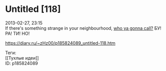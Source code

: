 Untitled [118]
===============

   
 2013-02-27, 23:15   
  If there's something strange in your neighbourhood,  [who ya gonna call?](https://www.youtube.com/watch?v=m9We2XsVZfc)  БУ! РА! ТИ! НО!   
    
 <https://diary.ru/~zHz00/p185824089_untitled-118.htm>   
   
 Теги:   
 [[Тухлые идеи]]   
 ID: p185824089